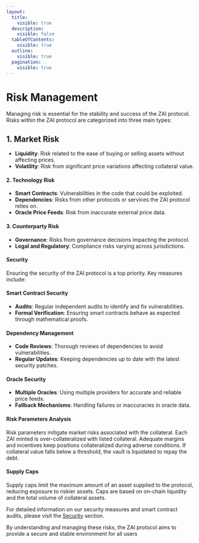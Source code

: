 ```yaml
---
layout:
  title:
    visible: true
  description:
    visible: false
  tableOfContents:
    visible: true
  outline:
    visible: true
  pagination:
    visible: true
---
```


# Risk Management

Managing risk is essential for the stability and success of the ZAI protocol. Risks within the ZAI protocol are categorized into three main types:

## 1. Market Risk

* **Liquidity**: Risk related to the ease of buying or selling assets without affecting prices.
* **Volatility**: Risk from significant price variations affecting collateral value.

#### 2. Technology Risk

* **Smart Contracts**: Vulnerabilities in the code that could be exploited.
* **Dependencies**: Risks from other protocols or services the ZAI protocol relies on.
* **Oracle Price Feeds**: Risk from inaccurate external price data.

#### 3. Counterparty Risk

* **Governance**: Risks from governance decisions impacting the protocol.
* **Legal and Regulatory**: Compliance risks varying across jurisdictions.

#### Security

Ensuring the security of the ZAI protocol is a top priority. Key measures include:

#### Smart Contract Security

* **Audits**: Regular independent audits to identify and fix vulnerabilities.
* **Formal Verification**: Ensuring smart contracts behave as expected through mathematical proofs.

#### Dependency Management

* **Code Reviews**: Thorough reviews of dependencies to avoid vulnerabilities.
* **Regular Updates**: Keeping dependencies up to date with the latest security patches.

#### Oracle Security

* **Multiple Oracles**: Using multiple providers for accurate and reliable price feeds.
* **Fallback Mechanisms**: Handling failures or inaccuracies in oracle data.

#### Risk Parameters Analysis

Risk parameters mitigate market risks associated with the collateral. Each ZAI minted is over-collateralized with listed collateral. Adequate margins and incentives keep positions collateralized during adverse conditions. If collateral value falls below a threshold, the vault is liquidated to repay the debt.

#### Supply Caps

Supply caps limit the maximum amount of an asset supplied to the protocol, reducing exposure to riskier assets. Caps are based on on-chain liquidity and the total volume of collateral assets.

For detailed information on our security measures and smart contract audits, please visit the [Security](notion://www.notion.so/akanshajain/Stablecoin-ZAI-5cf5e268def6459b9fb8771371f88bb2#security) section.

By understanding and managing these risks, the ZAI protocol aims to provide a secure and stable environment for all users
